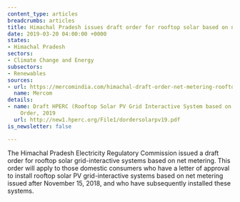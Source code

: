 ```yaml
---
content_type: articles
breadcrumbs: articles
title: Himachal Pradesh issues draft order for rooftop solar based on net metering
date: 2019-03-20 04:00:00 +0000
states:
- Himachal Pradesh
sectors:
- Climate Change and Energy
subsectors:
- Renewables
sources:
- url: https://mercomindia.com/himachal-draft-order-net-metering-rooftop-solar/
  name: Mercom
details:
- name: Draft HPERC (Rooftop Solar PV Grid Interactive System based on Net Metering)
    Order, 2019
  url: http://new1.hperc.org/File1/dordersolarpv19.pdf
is_newsletter: false

---
```

The Himachal Pradesh Electricity Regulatory Commission issued a draft order for rooftop solar grid-interactive systems based on net metering. This order will apply to those domestic consumers who have a letter of approval to install rooftop solar PV grid-interactive systems based on net metering issued after November 15, 2018, and who have subsequently installed these systems.
